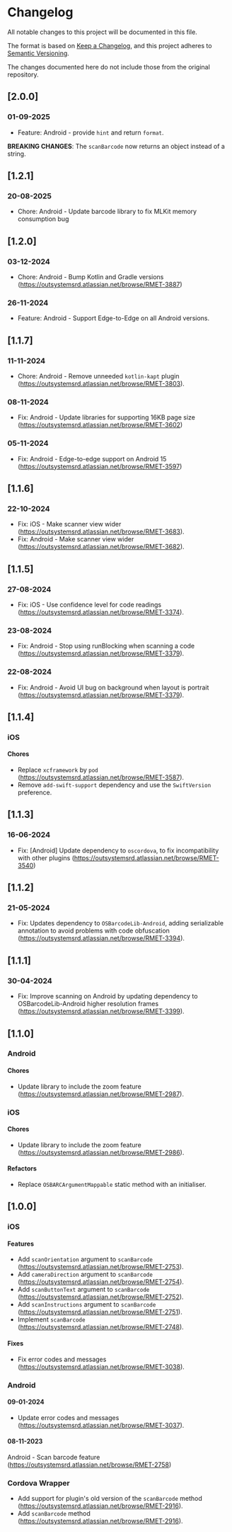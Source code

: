 # Changelog
All notable changes to this project will be documented in this file.

The format is based on [Keep a Changelog](https://keepachangelog.com/en/1.0.0/),
and this project adheres to [Semantic Versioning](https://semver.org/spec/v2.0.0.html).

The changes documented here do not include those from the original repository.

## [2.0.0]

### 01-09-2025

- Feature: Android - provide `hint` and return `format`.

**BREAKING CHANGES**: The `scanBarcode` now returns an object instead of a string.

## [1.2.1]

### 20-08-2025
- Chore: Android - Update barcode library to fix MLKit memory consumption bug

## [1.2.0]

### 03-12-2024
- Chore: Android - Bump Kotlin and Gradle versions (https://outsystemsrd.atlassian.net/browse/RMET-3887)

### 26-11-2024
- Feature: Android - Support Edge-to-Edge on all Android versions.

## [1.1.7]

### 11-11-2024
- Chore: Android - Remove unneeded `kotlin-kapt` plugin (https://outsystemsrd.atlassian.net/browse/RMET-3803).

### 08-11-2024
- Fix: Android - Update libraries for supporting 16KB page size (https://outsystemsrd.atlassian.net/browse/RMET-3602)

### 05-11-2024
- Fix: Android - Edge-to-edge support on Android 15 (https://outsystemsrd.atlassian.net/browse/RMET-3597)

## [1.1.6]

### 22-10-2024
- Fix: iOS - Make scanner view wider (https://outsystemsrd.atlassian.net/browse/RMET-3683).
- Fix: Android - Make scanner view wider (https://outsystemsrd.atlassian.net/browse/RMET-3682).

## [1.1.5]

### 27-08-2024
- Fix: iOS - Use confidence level for code readings (https://outsystemsrd.atlassian.net/browse/RMET-3374).

### 23-08-2024
- Fix: Android - Stop using runBlocking when scanning a code (https://outsystemsrd.atlassian.net/browse/RMET-3379).

### 22-08-2024
- Fix: Android - Avoid UI bug on background when layout is portrait (https://outsystemsrd.atlassian.net/browse/RMET-3379).

## [1.1.4]

### iOS

#### Chores
- Replace `xcframework` by `pod` (https://outsystemsrd.atlassian.net/browse/RMET-3587).
- Remove `add-swift-support` dependency and use the `SwiftVersion` preference.

## [1.1.3]

### 16-06-2024
- Fix: [Android] Update dependency to `oscordova`, to fix incompatibility with other plugins (https://outsystemsrd.atlassian.net/browse/RMET-3540)

## [1.1.2]

### 21-05-2024
- Fix: Updates dependency to `OSBarcodeLib-Android`, adding serializable annotation to avoid problems with code obfuscation (https://outsystemsrd.atlassian.net/browse/RMET-3394).

## [1.1.1]

### 30-04-2024
- Fix: Improve scanning on Android by updating dependency to OSBarcodeLib-Android higher resolution frames (https://outsystemsrd.atlassian.net/browse/RMET-3399).

## [1.1.0]

### Android

#### Chores
- Update library to include the zoom feature (https://outsystemsrd.atlassian.net/browse/RMET-2987).

### iOS

#### Chores
- Update library to include the zoom feature (https://outsystemsrd.atlassian.net/browse/RMET-2986).

#### Refactors
- Replace `OSBARCArgumentMappable` static method with an initialiser.

## [1.0.0]

### iOS

#### Features
- Add `scanOrientation` argument to `scanBarcode` (https://outsystemsrd.atlassian.net/browse/RMET-2753).
- Add `cameraDirection` argument to `scanBarcode` (https://outsystemsrd.atlassian.net/browse/RMET-2754).
- Add `scanButtonText` argument to `scanBarcode` (https://outsystemsrd.atlassian.net/browse/RMET-2752).
- Add `scanInstructions` argument to `scanBarcode` (https://outsystemsrd.atlassian.net/browse/RMET-2751).
- Implement `scanBarcode` (https://outsystemsrd.atlassian.net/browse/RMET-2748).

#### Fixes
- Fix error codes and messages (https://outsystemsrd.atlassian.net/browse/RMET-3038).

### Android

#### 09-01-2024
- Update error codes and messages (https://outsystemsrd.atlassian.net/browse/RMET-3037).

#### 08-11-2023
Android - Scan barcode feature (https://outsystemsrd.atlassian.net/browse/RMET-2758)

### Cordova Wrapper

- Add support for plugin's old version of the `scanBarcode` method (https://outsystemsrd.atlassian.net/browse/RMET-2916).
- Add `scanBarcode` method (https://outsystemsrd.atlassian.net/browse/RMET-2916).
